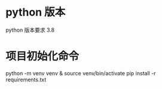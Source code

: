 # python 版本

python 版本要求 3.8

# 项目初始化命令

python -m venv venv & source venv/bin/activate
pip install -r requirements.txt
<!-- 富涂开放平台：https://openapi.futunn.com/futu-api-doc/quote/overview.html -->